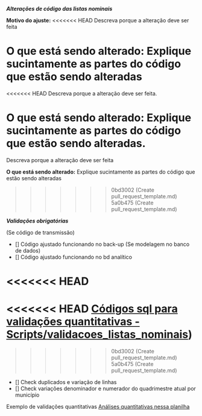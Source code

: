 _**Alterações de código das listas nominais**_

**Motivo do ajuste:**
<<<<<<< HEAD
Descreva porque a alteração deve ser feita

**O que está sendo alterado:**
Explique sucintamente as partes do código que estão sendo alteradas
=======
<<<<<<< HEAD
Descreva porque a alteração deve ser feita.

**O que está sendo alterado:**
Explique sucintamente as partes do código que estão sendo alteradas.
=======
Descreva porque a alteração deve ser feita

**O que está sendo alterado:**
Explique sucintamente as partes do código que estão sendo alteradas
>>>>>>> 0bd3002 (Create pull_request_template.md)
>>>>>>> 5a0b475 (Create pull_request_template.md)


_**Validações obrigatórias**_

(Se código de transmissão)
- [] Código ajustado funcionando no back-up
(Se modelagem no banco de dados)
- [] Código ajustado funcionando no bd analítico

<<<<<<< HEAD
=======
<<<<<<< HEAD
[Códigos sql para validações quantitativas - Scripts/validacoes_listas_nominais](https://github.com/ImpulsoGov/bd/tree/b3e45be01efc4e82ce4985ed4df9af6d0f286a41/Scripts/validacoes_listas_nominais))
=======
>>>>>>> 0bd3002 (Create pull_request_template.md)
>>>>>>> 5a0b475 (Create pull_request_template.md)
- [] Check duplicados e variação de linhas 
- [] Check variações denominador e numerador do quadrimestre atual por município 

Exemplo de validações quantitativas
[Análises quantitativas nessa planilha](https://docs.google.com/spreadsheets/d/16wIQONmHASLjEbpVE6aR3B9X3S6LHJ06kY1xXUU3kbY/edit#gid=788815878)
